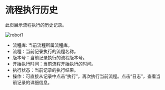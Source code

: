 # 流程执行历史

此页展示流程执行的历史记录。

![robot1](https://docimages.blob.core.chinacloudapi.cn/images/Robot/Robot-History-0.png)

- 流程库: 当前流程所属流程库。
- 流程：当前记录执行的流程名称。
- 版本号：当前记录执行的流程版本号。
- 开始执行时间：当前流程开始执行的时间。
- 执行状态：当前记录的执行结果。
- 操作：可直接从记录中点击“执行”，再次执行当前流程。点击“日志”，查看当前记录的详细信息。
